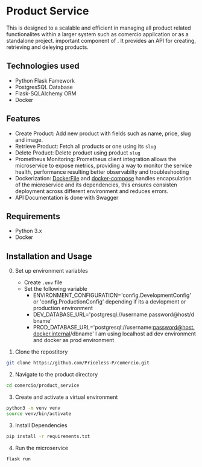 # Product Service
This is designed to a scalable and efficient in managing all product related functionalites within a larger system such as comercio application or as a standalone project. important component of . It provides an API for creating, retrieving and deleying products.

## Technologies used

- Python Flask Famework
- PostgresSQL Database
- Flask-SQLAlchemy ORM
- Docker

## Features
- Create Product: Add new product with fields such as name, price, slug and image.
- Retrieve Product: Fetch all products or one using its `slug`
- Delete Product: Delete product using product `slug`
- Prometheus Monitoring: Prometheus client integration allows the microservice to expose metrics, providing a way to monitor the service health, performance resulting better observabilty and troubleshooting
- Dockerization: [DockerFile](./Dockerfile) and [docker-compose](./docker-compose.yml) handles encapsulation of the microservice and its dependencies, this ensures consisten deployment across different environment and reduces errors.
- API Documentation is done with Swagger


## Requirements
- Python 3.x
- Docker

## Installation and Usage
0. Set up environment variables
    - Create `.env` file
    - Set the following variable
        - ENVIRONMENT_CONFIGURATION='config.DevelopmentConfig' or 'config.ProductionConfig' depending if its a devlopment or production environment
        - DEV_DATABASE_URL='postgresql://username:password@host/dbname'
        - PROD_DATABASE_URL='postgresql://username:password@host.docker.internal/dbname'
        I am using localhost ad dev environment and docker as prod environment
        
1. Clone the repostitory
```bash
git clone https://github.com/Priceless-P/comercio.git
```

2. Navigate to the product directory
```bash
cd comercio/product_service
```

3. Create and activate a virtual environment
```bash
python3 -m venv venv
source venv/bin/activate
```
3. Install Dependencies
```bash
pip install -r requirements.txt
```

4. Run the microservice
```bash
flask run
```